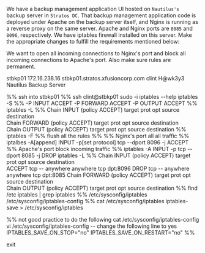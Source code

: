 We have a backup management application UI hosted on `Nautilus's` backup server in `Stratos DC`. That backup management application code is deployed under Apache on the backup server itself, and Nginx is running as a reverse proxy on the same server. Apache and Nginx ports are `8085` and `8096`, respectively. We have iptables firewall installed on this server. Make the appropriate changes to fulfill the requirements mentioned below:

We want to open all incoming connections to Nginx's port and block all incoming connections to Apache's port. Also make sure rules are permanent.

stbkp01
172.16.238.16
stbkp01.stratos.xfusioncorp.com
clint
H@wk3y3
Nautilus Backup Server

%% ssh into stbkp01 %%
ssh clint@stbkp01
sudo -i
iptables --help
iptables -S %% -P INPUT ACCEPT
-P FORWARD ACCEPT
-P OUTPUT ACCEPT %%
iptables -L %% Chain INPUT (policy ACCEPT)
target     prot opt source               destination         
Chain FORWARD (policy ACCEPT)
target     prot opt source               destination         
Chain OUTPUT (policy ACCEPT)
target     prot opt source               destination       %%
iptables -F %% flush all the rules %%
%% Nginx's port all all traffic %%
iptalbes -A[append] INPUT -p[set protocol] tcp --dport 8096 -j ACCEPT
%% Apache's port block incoming traffic %%
iptables -A INPUT -p tcp --dport 8085 -j DROP
iptables -L  %% Chain INPUT (policy ACCEPT)
target     prot opt source               destination         
ACCEPT     tcp  --  anywhere             anywhere             tcp dpt:8096
DROP       tcp  --  anywhere             anywhere             tcp dpt:8085
Chain FORWARD (policy ACCEPT)
target     prot opt source               destination         
Chain OUTPUT (policy ACCEPT)
target     prot opt source               destination      %%
find /etc iptables | grep iptables %% /etc/sysconfig/iptables
/etc/sysconfig/iptables-config %%
cat /etc/sysconfig/iptables
iptables-save > /etc/sysconfig/iptables

%% not good practice to do the following 
cat /etc/sysconfig/iptables-config
vi /etc/sysconfig/iptables-config
-- change the following line to yes
IPTABLES_SAVE_ON_STOP="no"
IPTABLES_SAVE_ON_RESTART="no" %%

exit




